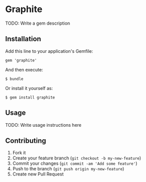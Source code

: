 # Graphite

TODO: Write a gem description

## Installation

Add this line to your application's Gemfile:

    gem 'graphite'

And then execute:

    $ bundle

Or install it yourself as:

    $ gem install graphite

## Usage

TODO: Write usage instructions here

## Contributing

1. Fork it
2. Create your feature branch (`git checkout -b my-new-feature`)
3. Commit your changes (`git commit -am 'Add some feature'`)
4. Push to the branch (`git push origin my-new-feature`)
5. Create new Pull Request
